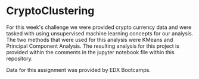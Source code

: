 # CryptoClustering

For this week's challenge we were provided crypto currency data and were tasked with using unsupervised machine learning concepts for our analysis. The two methods that were used for this analysis were KMeans and Principal Component Analysis. The resulting analysis for this project is provided within the comments in the jupyter notebook file within this repository. 

Data for this assignment was provided by EDX Bootcamps.
